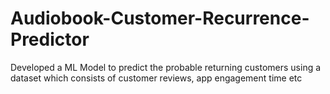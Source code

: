 # Audiobook-Customer-Recurrence-Predictor
Developed a ML Model to predict the probable returning customers using a dataset which consists of customer reviews, app engagement time etc
